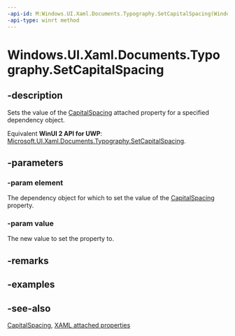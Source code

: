 ```yaml
---
-api-id: M:Windows.UI.Xaml.Documents.Typography.SetCapitalSpacing(Windows.UI.Xaml.DependencyObject,System.Boolean)
-api-type: winrt method
---
```


<!-- Method syntax
public void SetCapitalSpacing(Windows.UI.Xaml.DependencyObject element, System.Boolean value)
-->

# Windows.UI.Xaml.Documents.Typography.SetCapitalSpacing

## -description
Sets the value of the [CapitalSpacing](typography_capitalspacing.md) attached property for a specified dependency object.

Equivalent **WinUI 2 API for UWP**: [Microsoft.UI.Xaml.Documents.Typography.SetCapitalSpacing](/windows/winui/api/microsoft.ui.xaml.documents.typography.setcapitalspacing).

## -parameters
### -param element
The dependency object for which to set the value of the [CapitalSpacing](typography_capitalspacing.md) property.

### -param value
The new value to set the property to.

## -remarks

## -examples

## -see-also

[CapitalSpacing](typography_capitalspacing.md), [XAML attached properties](/windows/uwp/xaml-platform/attached-properties-overview)
